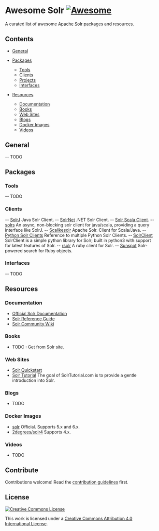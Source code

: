 # Awesome Solr [![Awesome](https://cdn.rawgit.com/sindresorhus/awesome/d7305f38d29fed78fa85652e3a63e154dd8e8829/media/badge.svg)](https://github.com/sindresorhus/awesome)

A curated list of awesome [Apache Solr](http://lucene.apache.org/solr/) packages and resources.

## Contents

- [General](#general)

- [Packages](#packages)
  - [Tools](#tools)
  - [Clients](#clients)
  - [Projects](#projects)
  - [Interfaces](#interfaces)

- [Resources](#resources)
  - [Documentation](#documentation)
  - [Books](#books)
  - [Web Sites](#web-sites)
  - [Blogs](#blogs)
  - [Docker Images](#docker-images)
  - [Videos](#videos)

## General

  -- TODO 

## Packages

### Tools
  -- TODO 

### Clients

  -- [SolrJ](https://cwiki.apache.org/confluence/display/solr/Using+SolrJ) Java Solr Client.
  -- [SolrNet](https://github.com/mausch/SolrNet) .NET Solr Client. 
  -- [Solr Scala Client](https://github.com/takezoe/solr-scala-client).
  -- [solrs](https://github.com/inoio/solrs) An async, non-blocking solr client for java/scala, providing a query interface like SolrJ.
  -- [Scalikesolr](https://github.com/seratch/scalikesolr) Apache Solr. Client for Scala/Java.
  -- [Python Solr Clients](https://wiki.apache.org/solr/SolPython) Reference to multiple Python Solr Clients. 
  -- [SolrClient](https://github.com/moonlitesolutions/SolrClient) SolrClient is a simple python library for Solr; built in python3 with support for latest features of Solr.
  -- [rsolr](https://github.com/rsolr/rsolr) A ruby client for Solr.
  -- [Sunspot](http://sunspot.github.io/) Solr-powered search for Ruby objects.

### Interfaces
  -- TODO 

## Resources

### Documentation

  - [Official Solr Documentation](http://lucene.apache.org/solr/resources.html#documentation)
  - [Solr Reference Guide](https://cwiki.apache.org/confluence/display/solr/Apache+Solr+Reference+Guide)
  - [Solr Community Wiki](https://wiki.apache.org/solr)

### Books
  - TODO : Get from Solr site. 
  
### Web Sites

  - [Solr Quickstart](http://lucene.apache.org/solr/quickstart.html) 
  - [Solr Tutorial](http://www.solrtutorial.com/) The goal of SolrTutorial.com is to provide a gentle introduction into Solr.


### Blogs
  - TODO 

### Docker Images
  - [solr](https://hub.docker.com/_/solr/) Official. Supports 5.x and 6.x.
  - [2degrees/solr4](https://github.com/2degrees/docker-solr4) Supports 4.x.

### Videos
  - TODO 

## Contribute

Contributions welcome! Read the [contribution guidelines](contributing.md) first.


## License

[![Creative Commons License](http://i.creativecommons.org/l/by/4.0/88x31.png)](http://creativecommons.org/licenses/by/4.0/)

This work is licensed under a [Creative Commons Attribution 4.0 International License](http://creativecommons.org/licenses/by/4.0/).





